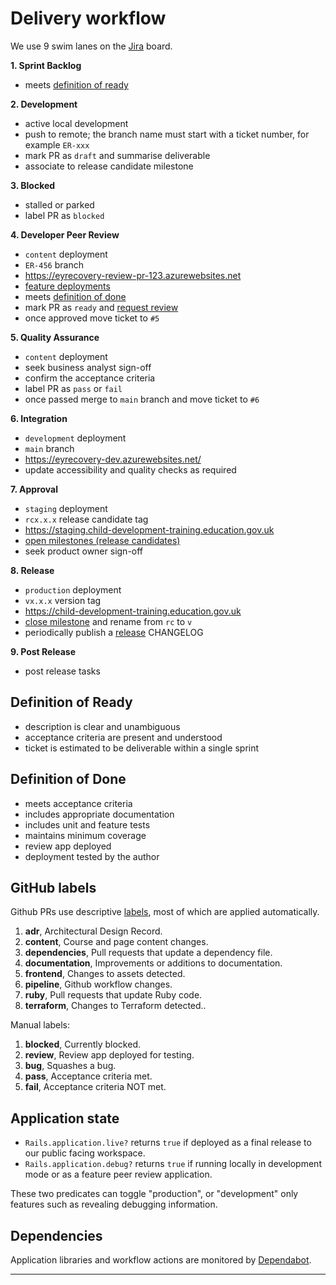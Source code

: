 # Delivery workflow

We use 9 swim lanes on the [Jira][jira] board.

**1. Sprint Backlog**

- meets [definition of ready](#definition-of-ready)

**2. Development**

- active local development
- push to remote; the branch name must start with a ticket number, for example `ER-xxx`
- mark PR as `draft` and summarise deliverable
- associate to release candidate milestone

**3. Blocked**

- stalled or parked
- label PR as `blocked`

**4. Developer Peer Review**

- `content` deployment
- `ER-456` branch
- <https://eyrecovery-review-pr-123.azurewebsites.net>
- [feature deployments][deployments]
- meets [definition of done](#definition-of-done)
- mark PR as `ready` and [request review](#review-process)
- once approved move ticket to `#5`

**5. Quality Assurance**

- `content` deployment
- seek business analyst sign-off
- confirm the acceptance criteria
- label PR as `pass` or `fail`
- once passed merge to `main` branch and move ticket to `#6`

**6. Integration**

- `development` deployment
- `main` branch
- <https://eyrecovery-dev.azurewebsites.net/>
- update accessibility and quality checks as required

**7. Approval**

- `staging` deployment
- `rcx.x.x` release candidate tag
- <https://staging.child-development-training.education.gov.uk>
- [open milestones (release candidates)][release-candidates]
- seek product owner sign-off

**8. Release**

- `production` deployment
- `vx.x.x` version tag
- <https://child-development-training.education.gov.uk>
- [close milestone][released-versions] and rename from `rc` to `v`
- periodically publish a [release][releases] CHANGELOG

**9. Post Release**

- post release tasks


## Definition of Ready

- description is clear and unambiguous
- acceptance criteria are present and understood
- ticket is estimated to be deliverable within a single sprint

## Definition of Done

- meets acceptance criteria
- includes appropriate documentation
- includes unit and feature tests
- maintains minimum coverage
- review app deployed
- deployment tested by the author

## GitHub labels

Github PRs use descriptive [labels][labels], most of which are applied automatically.


1. **adr**, Architectural Design Record.
1. **content**, Course and page content changes.
1. **dependencies**, Pull requests that update a dependency file.
1. **documentation**, Improvements or additions to documentation.
1. **frontend**, Changes to assets detected.
1. **pipeline**, Github workflow changes.
1. **ruby**, Pull requests that update Ruby code.
1. **terraform**, Changes to Terraform detected..

Manual labels:

1. **blocked**, Currently blocked.
1. **review**, Review app deployed for testing.
1. **bug**, Squashes a bug.
1. **pass**, Acceptance criteria met.
1. **fail**, Acceptance criteria NOT met.



## Application state

- `Rails.application.live?` returns `true` if deployed as a final release to our public facing workspace.
- `Rails.application.debug?` returns `true` if running locally in development mode or as a feature peer review application.

These two predicates can toggle "production", or "development" only features such as revealing debugging information.


## Dependencies

Application libraries and workflow actions are monitored by [Dependabot][dependabot].


---

[jira]: https://dfedigital.atlassian.net/jira/software/projects/ER
[deployments]: https://dfedigital.atlassian.net/jira/software/projects/ER/deployments

[release-candidates]: https://github.com/DFE-Digital/early-years-foundation-recovery/milestones?state=open
[released-versions]: https://github.com/DFE-Digital/early-years-foundation-recovery/milestones?state=closed
[tags]: https://github.com/DFE-Digital/early-years-foundation-recovery/tags
[releases]: https://github.com/DFE-Digital/early-years-foundation-recovery/releases
[labels]: https://github.com/DFE-Digital/early-years-foundation-recovery/labels
[dependabot]: https://github.com/DFE-Digital/early-years-foundation-recovery/security/dependabot
